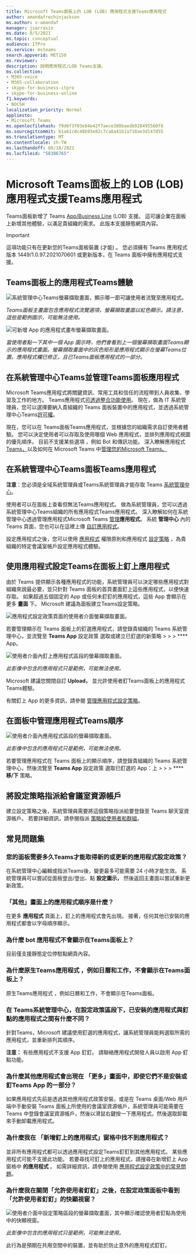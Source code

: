 ```yaml
---
title: Microsoft Teams面板上的 LOB (LOB) 應用程式支援Teams應用程式
author: amandafrechinjackson
ms.author: v-amandaf
manager: jsarrasin
ms.date: 8/5/2021
ms.topic: conceptual
audience: ITPro
ms.service: msteams
search.appverid: MET150
ms.reviewer: ''
description: 說明應用程式/LOB Teams支援。
ms.collection:
- M365-voice
- M365-collaboration
- skype-for-business-itpro
- skype-for-business-online
f1.keywords:
- NOCSH
localization_priority: Normal
appliesto:
- Microsoft Teams
ms.openlocfilehash: f9d6f3f03e84e42f7aece380baedb928495560f8
ms.sourcegitcommit: b1a61c0c48b93e82c7ca8a41b1a718ae3d147d55
ms.translationtype: MT
ms.contentlocale: zh-TW
ms.lasthandoff: 08/18/2021
ms.locfileid: "58386765"
---
```

# <a name="microsoft-teams-appsline-of-business-lob-app-support-on-teams-panels"></a>Microsoft Teams面板上的 LOB (LOB) 應用程式支援Teams應用程式

Teams面板新增了 Teams [App/Business Line](/microsoftteams/platform/overview) (LOB) 支援。 這可讓企業在面板上新增其他體驗，以滿足貴組織的需求。 此版本支援靜態網頁內容。

> [!IMPORTANT]
> 這項功能只有在更新您的Teams面板裝置 (才能) 。 您必須擁有 Teams 應用程式版本 1449/1.0.97.2021070601 或更新版本，在 Teams 面板中擁有應用程式支援。

## <a name="teams-app-experience-on-teams-panels"></a>Teams面板上的應用程式Teams體驗

![系統管理中心Teams螢幕擷取畫面，顯示哪一節可讓使用者流覽至應用程式。](media/tac1update.png) 

*Teams面板主畫面包含應用程式流覽選項，螢幕擷取畫面以紅色顯示。請注意，這些是範例圖示，可能無法使用。*

![可新增 App 的應用程式畫布螢幕擷取畫面。](media/appscreen.png)

*當使用者點一下其中一個 App 圖示時，他們會看到上一個螢幕擷取畫面Teams顯示的應用程式畫面。螢幕擷取畫面中的灰色矩形是應用程式顯示在螢幕Teams位置。應用程式欄已修正，且已Teams面板應用程式的一部分。*

## <a name="set-up-and-manage-teams-panels-apps-in-teams-admin-center"></a>在系統管理中心Teams並管理Teams面板應用程式 

Microsoft Teams應用程式將關鍵資訊、常用工具和信任的流程帶到人員收集、學習及工作的地方。 Teams應用程式[可透過整合功能使用](/microsoftteams/platform/concepts/capabilities-overview)。 現在，做為 IT 系統管理員，您可以選擇要納入貴組織的 Teams 面板裝置中的應用程式，並透過系統管理中心Teams[許可權](https://admin.teams.microsoft.com/)。

現在，您可以在 Teams面板Teams應用程式，並根據您的組織需求自訂使用者體驗。 您可以決定使用者可以存取及使用哪個 Web 應用程式，並排列應用程式視圖的優先順序。 目前不支援某些選項 ，例如 Bot 和傳訊功能。 深入瞭解應用程式[Teams，](/microsoftteams/platform/overview)以及如何在 Microsoft Teams 中[管理您的Microsoft Teams。](/microsoftteams/devices/device-management)

## <a name="manage-apps-on-teams-panels-in-teams-admin-center"></a>在系統管理中心Teams面板Teams應用程式

**注意**：您必須是全域系統管理員或Teams系統管理員才能存取 Teams [系統管理中心](https://admin.teams.microsoft.com/)。

使用者可以在面板上查看但無法Teams應用程式。 做為系統管理員，您可以透過系統管理中心Teams組織的所有應用程式Teams應用程式。 深入瞭解如何在系統管理中心透過管理應用程式Microsoft Teams [管理](/microsoftteams/manage-apps)**應用程式**。 系統 **管理中心** 內的 Teams 頁面，您也可以在這裡上傳 [自訂應用程式](/microsoftteams/manage-apps#publish-a-custom-app-to-your-organizations-app-store)。

設定應用程式之後，您可以使用 [應用程式](/microsoftteams/teams-app-permission-policies) 權限原則和應用程式 [設定策略](/microsoftteams/teams-app-setup-policies) ，為貴組織的特定會議室帳戶設定應用程式體驗。

## <a name="pin-apps-on-teams-panels-with-app-setup-policies"></a>使用應用程式設定Teams在面板上釘上應用程式

由於 Teams 提供顯示各種應用程式的功能，系統管理員可以決定哪些應用程式對組織來說最必要，並只針對 Teams 面板的首頁畫面釘上這些應用程式，以便快速存取。 如果超過五個固定的 App 或任何未釘釘的應用程式，這些 App 會顯示在更多 **畫面** 下。 Microsoft 建議為面板建立Teams設定策略。

![應用程式設定政策頁面的使用者介面螢幕擷取畫面。](media/appsetup1.png) 

若要管理顯示在 Teams 面板上的釘選應用程式，請登錄貴組織的 Teams 系統管理中心，並流覽至 **Teams App** 設定政策 選取或建立已釘選的新策略 \>  \>  \> **** App。

![使用者介面內釘上應用程式區段的螢幕擷取畫面。](media/appsetup2.png) 

*此影像中包含的應用程式只是範例，可能無法使用。*

Microsoft 建議您關閉自訂 **Upload，** 並允許使用者釘Teams面板上的應用程式Teams體驗。

有關釘上 App 的更多資訊，請參閱 [管理應用程式設定策略](/microsoftteams/teams-app-setup-policies)。

## <a name="manage-apps-display-order-in-teams-panels"></a>在面板中管理應用程式Teams順序 

![使用者介面內應用程式區段的螢幕擷取畫面。](media/appsetup3.png)

*此影像中包含的應用程式只是範例，可能無法使用。*

若要管理應用程式在 Teams 面板上的顯示順序，請登錄貴組織的 Teams 系統管理中心，然後流覽至 **Teams App** 設定政策 選取已釘選的 App：上 \>  \>  \> ******移/下** 策略。

## <a name="assigning-setup-policies-to-a-room-resource-account"></a>將設定策略指派給會議室資源帳戶

建立設定策略之後，系統管理員需要將這個策略指派給要登錄至 Teams 聊天室資源帳戶。 若要詳細資訊，請參閱指派 [策略給使用者和群組](/microsoftteams/assign-policies-users-and-groups)。

## <a name="faq"></a>常見問題集

### <a name="how-long-does-it-take-for-teams-panels-to-get-the-new-or-updated-app-setup-policies"></a>您的面板需要多久Teams才能取得新的或更新的應用程式設定政策？

在系統管理中心編輯或指派Teams後，變更最多可能需要 24 小時才能生效。 系統管理員可以嘗試從面板登出/登出、點 **設定圖示，** 然後返回主畫面以嘗試重新更新政策。 

### <a name="what-is-the-ordering-of-the-apps-on-the-more-screen"></a>「其他」畫面上的應用程式順序是什麼？

在更多 **應用程式** 頁面上，釘上的應用程式會先出現。 接著，任何其他已安裝的應用程式都會以字母順序顯示。

### <a name="why-are-bot-apps-not-showing-up-on-teams-panels"></a>為什麼 bot 應用程式不會顯示在Teams面板上？

目前僅支援靜態定位停駐點網頁內容。

### <a name="why-are-native-teams-apps-such-as-calendar-and-tasks-not-appearing-on-teams-panels"></a>為什麼原生Teams應用程式 ，例如日曆和工作，不會顯示在Teams面板上？

原生Teams應用程式 ，例如日曆和工作，不會顯示在Teams面板。

### <a name="in-the-teams-admin-center-under-the-setup-policies-section-what-is-the-difference-between-installed-apps-and-pinned-apps"></a>在 Teams系統管理中心，在設定政策區段下，已安裝的應用程式與釘點的應用程式之間有什麼不同？

針對Teams，Microsoft 建議使用釘選的應用程式，讓系統管理員能夠選取所需的應用程式，並重新排列其順序。

**注意：** 有些應用程式不支援 App 釘釘。 請聯絡應用程式開發人員以啟用 App 釘點功能。

### <a name="why-are-other-apps-appearing-in-the-more-screen-even-though-they-are-not-part-of-the-installed-or-pinned-apps-in-the-teams-app-setup-policy-section"></a>為什麼其他應用程式會出現在 「更多」畫面中，即使它們不是安裝或釘Teams App 的一部分？

如果應用程式先前是透過其他應用程式政策安裝，或是在 Teams 桌面/Web 用戶端中手動安裝 Teams 面板上所使用的會議室資源帳戶，系統管理員可能需要在 Teams 中登錄會議室資源帳戶，然後以滑鼠右鍵按一下應用程式，然後選取卸載來手動卸載應用程式。 

### <a name="why-cant-i-find-an-app-in-the-add-pinned-apps-pane"></a>為什麼我在 「新增釘上的應用程式」窗格中找不到應用程式？

並非所有應用程式都可以透過應用程式設定Teams釘釘到其他應用程式。 某些應用程式可能不支援此功能。 若要尋找可釘上的應用程式，請搜尋在新增釘上 App 窗格中 **的應用程式** 。 如需詳細資訊，請參閱使用 [應用程式設定政策中的常見問題](/microsoftteams/teams-app-setup-policies#why-cant-i-find-an-app-in-the-add-pinned-apps-pane)。

### <a name="why-am-i-seeing-an-allow-user-pinning-pop-up-in-the-setup-policies-panel-after-i-turn-off-allow-user-pinning"></a>為什麼我在關閉「允許使用者釘釘」之後，在設定政策面板中看到「允許使用者釘釘」的快顯視窗？

![使用者介面中設定策略區段的螢幕擷取畫面，其中顯示確認使用者釘點為使用中的快顯視窗。](media/appsetup4.png)

*此影像中包含的應用程式只是範例，可能無法使用。* 

此行為是預期在共用空間中的裝置，並有助於防止意外的應用程式釘釘。
